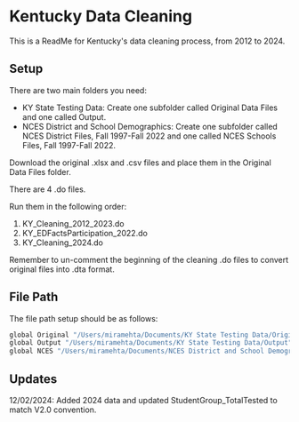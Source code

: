 
# Kentucky Data Cleaning

This is a ReadMe for Kentucky's data cleaning process, from 2012 to 2024.

## Setup

There are two main folders you need:
- KY State Testing Data: Create one subfolder called Original Data Files and one called Output.
- NCES District and School Demographics: Create one subfolder called NCES District Files, Fall 1997-Fall 2022 and
  one called NCES Schools Files, Fall 1997-Fall 2022.

Download the original .xlsx and .csv files and place them in the Original Data Files folder. 

There are 4 .do files. 

Run them in the following order:

1. KY_Cleaning_2012_2023.do
3. KY_EDFactsParticipation_2022.do
4. KY_Cleaning_2024.do

Remember to un-comment the beginning of the cleaning .do files to convert original files into .dta format.
    
## File Path

The file path setup should be as follows: 

```bash
global Original "/Users/miramehta/Documents/KY State Testing Data/Original Data Files"
global Output "/Users/miramehta/Documents/KY State Testing Data/Output"
global NCES "/Users/miramehta/Documents/NCES District and School Demographics"
```
## Updates

12/02/2024: Added 2024 data and updated StudentGroup_TotalTested to match V2.0 convention.
